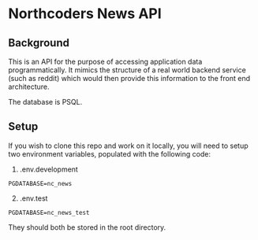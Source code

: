 # Northcoders News API

## Background

This is an API for the purpose of accessing application data programmatically. It mimics the structure of a real world backend service (such as reddit) which would then provide this information to the front end architecture.

The database is PSQL.

## Setup

If you wish to clone this repo and work on it locally, you will need to setup two environment variables, populated with the following code:

1) .env.development

```
PGDATABASE=nc_news
```

2) .env.test

```
PGDATABASE=nc_news_test
```

They should both be stored in the root directory.
